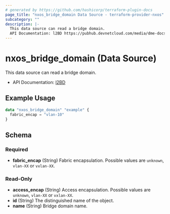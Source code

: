 ```yaml
---
# generated by https://github.com/hashicorp/terraform-plugin-docs
page_title: "nxos_bridge_domain Data Source - terraform-provider-nxos"
subcategory: ""
description: |-
  This data source can read a bridge domain.
  API Documentation: l2BD https://pubhub.devnetcloud.com/media/dme-docs-10-2-2/docs/Layer%202/l2:BD/
---
```


# nxos_bridge_domain (Data Source)

This data source can read a bridge domain.

- API Documentation: [l2BD](https://pubhub.devnetcloud.com/media/dme-docs-10-2-2/docs/Layer%202/l2:BD/)

## Example Usage

```terraform
data "nxos_bridge_domain" "example" {
  fabric_encap = "vlan-10"
}
```

<!-- schema generated by tfplugindocs -->
## Schema

### Required

- **fabric_encap** (String) Fabric encapsulation. Possible values are `unknown`, `vlan-XX` or `vxlan-XX`.

### Read-Only

- **access_encap** (String) Access encapsulation. Possible values are `unknown`, `vlan-XX` or `vxlan-XX`.
- **id** (String) The distinguished name of the object.
- **name** (String) Bridge domain name.


